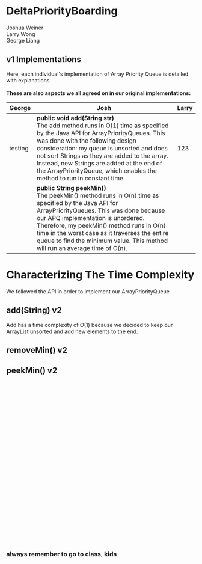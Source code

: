 # DeltaPriorityBoarding
Joshua Weiner
<br>
Larry Wong
<br>
George Liang

## v1 Implementations
Here, each individual's implementation of Array Priority Queue is detailed with explanations
<br><br>
**These are also aspects we all agreed on in our original implementations:**
<br>

| George | Josh | Larry |
| --- | --- | --- |
| testing | **public void add(String str)** <br> The add method runs in O(1) time as specified by the Java API for ArrayPriorityQueues. This was done with the following design consideration: my queue is unsorted and does not sort Strings as they are added to the array. Instead, new Strings are added at the end of the ArrayPriorityQueue, which enables the method to run in constant time. | 123 |
|   | **public String peekMin()** <br> The peekMin() method runs in O(n) time as specified by the Java API for ArrayPriorityQueues. This was done because our APQ implementation is unordered. Therefore, my peekMin() method runs in O(n) time in the worst case as it traverses the entire queue to find the minimum value. This method will run an average time of O(n). |   |


# Characterizing The Time Complexity
We followed the API in order to implement our ArrayPriorityQueue
## add(String) v2
Add has a time complexity of O(1) because we decided to keep our ArrayList unsorted and add new elements to the end.
## removeMin() v2

## peekMin() v2








<br><br><br><br><br><br><br><br><br><br><br><br><br><br><br><br><br><br><br><br><br><br><br><br><br>
### always remember to go to class, kids
